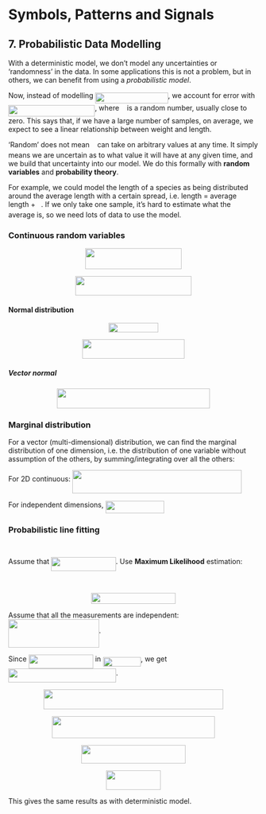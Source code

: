 # Symbols, Patterns and Signals

## 7. Probabilistic Data Modelling

With a deterministic model, we don’t model any uncertainties or ‘randomness’ in the data. In some applications this is not a problem, but in others, we can benefit from using a *probabilistic model*.

Now, instead of modelling <img src="https://rawgit.com/xsanda/SPS-notes/master//tex/d12d945985b54186e47b52d15438b151.svg?invert_in_darkmode" align=middle width=146.65068pt height=22.831379999999992pt/>, we account for error with <img src="https://rawgit.com/xsanda/SPS-notes/master//tex/68dd132c118c879031afc40cc18d69f3.svg?invert_in_darkmode" align=middle width=174.396255pt height=22.831379999999992pt/>, where <img src="https://rawgit.com/xsanda/SPS-notes/master//tex/8cd34385ed61aca950a6b06d09fb50ac.svg?invert_in_darkmode" align=middle width=7.6542015000000045pt height=14.155350000000013pt/> is a random number, usually close to zero. This says that, if we have a large number of samples, on average, we expect to see a linear relationship between weight and length.

‘Random’ does not mean <img src="https://rawgit.com/xsanda/SPS-notes/master//tex/8cd34385ed61aca950a6b06d09fb50ac.svg?invert_in_darkmode" align=middle width=7.6542015000000045pt height=14.155350000000013pt/> can take on arbitrary values at any time. It simply means we are uncertain as to what value it will have at any given time, and we build that uncertainty into our model. We do this formally with **random variables** and **probability theory**.

For example, we could model the length of a species as being distributed around the average length with a certain spread, i.e. length = average length + <img src="https://rawgit.com/xsanda/SPS-notes/master//tex/8cd34385ed61aca950a6b06d09fb50ac.svg?invert_in_darkmode" align=middle width=7.6542015000000045pt height=14.155350000000013pt/>. If we only take one sample, it’s hard to estimate what the average is, so we need lots of data to use the model.

### Continuous random variables

<p align="center"><img src="https://rawgit.com/xsanda/SPS-notes/master//tex/720a5b5576f0f1507079a57e66153a97.svg?invert_in_darkmode" align=middle width=194.0136pt height=41.27887499999999pt/></p>
<p align="center"><img src="https://rawgit.com/xsanda/SPS-notes/master//tex/cae57eae8983308d9d42b8f6a5c6b045.svg?invert_in_darkmode" align=middle width=234.4419pt height=39.61221pt/></p>

#### Normal distribution

<p align="center"><img src="https://rawgit.com/xsanda/SPS-notes/master//tex/c2d268812a5ab2872ca0246c248ddda5.svg?invert_in_darkmode" align=middle width=99.17985pt height=18.312359999999998pt/></p>
<p align="center"><img src="https://rawgit.com/xsanda/SPS-notes/master//tex/2c730eea83158095420d965fbd4a27ba.svg?invert_in_darkmode" align=middle width=205.81605pt height=39.789089999999995pt/></p>

##### Vector normal

<p align="center"><img src="https://rawgit.com/xsanda/SPS-notes/master//tex/796895e15022c9d1123603f4b7661394.svg?invert_in_darkmode" align=middle width=307.8768pt height=39.45249pt/></p>

### Marginal distribution

For a vector (multi-dimensional) distribution, we can find the marginal distribution of one dimension, i.e. the distribution of one variable without assumption of the others, by summing/integrating over all the others:

For 2D continuous: <img src="https://rawgit.com/xsanda/SPS-notes/master//tex/56c79c8ef85bfc677e63fe5b4f2fef69.svg?invert_in_darkmode" align=middle width=341.34655499999997pt height=46.53pt/>

For independent dimensions, <img src="https://rawgit.com/xsanda/SPS-notes/master//tex/d96e2a29a773f4a08bcf30bf75be0497.svg?invert_in_darkmode" align=middle width=118.08505499999998pt height=24.65792999999999pt/>

### Probabilistic line fitting

<p align="center"><img src="https://rawgit.com/xsanda/SPS-notes/master//tex/2b901397a6e8e33087d5878b8834fc4b.svg?invert_in_darkmode" align=middle width=174.40664999999998pt height=14.611871999999998pt/></p>

Assume that <img src="https://rawgit.com/xsanda/SPS-notes/master//tex/aad816602888e0bdf67b1bf15016727e.svg?invert_in_darkmode" align=middle width=130.21222500000002pt height=27.94572000000001pt/>. Use **Maximum Likelihood** estimation:

<p align="center"><img src="https://rawgit.com/xsanda/SPS-notes/master//tex/9089f0d09d53eb4efb42e99137b7f64f.svg?invert_in_darkmode" align=middle width=268.80809999999997pt height=16.438356pt/></p>
<p align="center"><img src="https://rawgit.com/xsanda/SPS-notes/master//tex/354e0d230f3b43d9b6d9c06bf5c4bdd2.svg?invert_in_darkmode" align=middle width=170.9037pt height=22.19184pt/></p>

Assume that all the measurements are independent: <img src="https://rawgit.com/xsanda/SPS-notes/master//tex/e162625f55a30198f65e22edd597908f.svg?invert_in_darkmode" align=middle width=182.611605pt height=56.82203999999998pt/>.

Since <img src="https://rawgit.com/xsanda/SPS-notes/master//tex/aad816602888e0bdf67b1bf15016727e.svg?invert_in_darkmode" align=middle width=130.21222500000002pt height=27.94572000000001pt/> in <img src="https://rawgit.com/xsanda/SPS-notes/master//tex/2a063846d27e5a2005b4a988e6f83357.svg?invert_in_darkmode" align=middle width=76.407705pt height=19.178279999999994pt/>, we get <img src="https://rawgit.com/xsanda/SPS-notes/master//tex/37483c5c0dbd2733fcdb27a68584abc7.svg?invert_in_darkmode" align=middle width=217.03390499999998pt height=27.94572000000001pt/>.

<p align="center"><img src="https://rawgit.com/xsanda/SPS-notes/master//tex/282e06b7d769ac49b38ed60c8ef27bf4.svg?invert_in_darkmode" align=middle width=361.3203pt height=39.789089999999995pt/></p>
<p align="center"><img src="https://rawgit.com/xsanda/SPS-notes/master//tex/068fc0653a43340fb868b78b076af64e.svg?invert_in_darkmode" align=middle width=327.69989999999996pt height=43.8966pt/></p>
<p align="center"><img src="https://rawgit.com/xsanda/SPS-notes/master//tex/b3b27c12ddaa3707f784ddea2552b1c9.svg?invert_in_darkmode" align=middle width=210.4608pt height=36.655409999999996pt/></p>
<p align="center"><img src="https://rawgit.com/xsanda/SPS-notes/master//tex/527f3486024ec87a07cc02b91f7320ef.svg?invert_in_darkmode" align=middle width=110.153175pt height=39.878685pt/></p>

This gives the same results as with deterministic model.